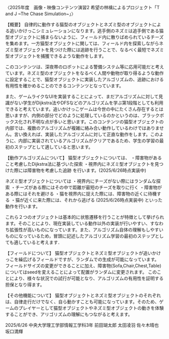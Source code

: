 〈2025年度　画像・映像コンテンツ演習2 希望の林檎によるプロジェクト「T and J ~The Chase Simulation~」〉


【概要】
自律的に動作する猫型のオブジェクトとネズミ型のオブジェクトによる追いかけっこシミュレーションになります。逃手側のネズミは追手側である猫型オブジェクトに捕まらないように、フィールド内に散りばめられているチーズを集めます。一方猫型オブジェクトに関しては、フィールド内を探索しながらネズミ型オブジェクトを見つけた際には追跡を行うことで、なるべく最短でネズミ型オブジェクトを捕獲できるような動作をします。

このコンテンツは、深夜帯のロボットによる警備システム等に応用可能だと考えています。ネズミ型のオブジェクトをなるべく人間や動物が取り得るような動作に設定することで、猫型オブジェクトに実装したアルゴリズムの、追跡における有用性を確かめることのできるコンテンツとなっています。

また、ゲームライクなUIを実装することによって、まだアルゴリズムに対して見識がない学生がDijkstra法やDFSなどのアルゴリズムを学ぶ第1段階としても利用できると考えています。追いかけっこゲームは今世の中にたくさん存在するとは思いますが、内側の部分でどのように処理しているのかというのは、ブラックボックス化され不明な点が多いと思います。このコンテンツの猫型オブジェクトの内部では、複数のアルゴリズムが複雑に絡み合い動作しているわけではありません。言い換えれば、実装したアルゴリズムに対して正直な動作をします。このように、内部に実装されているアルゴリズムがクリアであるため、学生の学習の最初のステップとして適していると思います。


【動作アルゴリズムについて】
猫型オブジェクトについては、
・障害物があること考慮したDijkstra法に基づいた探索
・視界内にネズミ型オブジェクトを見つけた際には障害物を考慮した追跡
を行います。(2025/6/26時点実装中)

ネズミ型オブジェクトについては
・視界内にチーズがない際にはランダムな探索
・チーズがある際にはその中で距離が最短のチーズを取りに行く
・障害物がある際にはそれを避ける
・猫を視界内に捉えた際には、障害物の近くに待機する
・猫が近くに来た際には、それから逃げる
(2025/6/26時点実装中)
といった動作を行います。

これら２つのオブジェクトは基本的に状態遷移を行うことが特徴として挙げられます。そのことにより、現在実装している動作以外の実装が行いやすい、すなわち拡張性が高いものになっています。また、アルゴリズム自体の理解もしやすいものになっているため，冒頭に記述したアルゴリズム学習の最初のステップとしても適していると考えます．


【フィールドについて】
猫型オブジェクトとネズミ型オブジェクトが追いかけっこを繰広げるフィールドですが、ランダムでの生成が可能になっています。
フィールドサイズの変更ができることに加え、障害物(Sofa,Chair,Chest,Table)についてはseedを変えることによって配置がランダムに変更されます。
このことにより、様々な状況での試行が可能となり、アルゴリズムの有用性を証明する担保となり得ます。


【その他機能について】
猫型オブジェクトとネズミ型オブジェクトのそれぞれは、自律走行だけでなく、自ら動かすことも可能になっています。そのため、ゲームのプレイヤーとして猫型オブジェクトやネズミ型オブジェクトの動きを体験することができ、アリゴリズムの理解にもつながると考えます。


2025/6/26
中央大学理工学部情報工学科3年
前田瑚太郎
太田凌羽
佐々木晴也
坂口満輝

